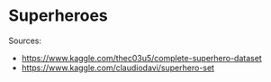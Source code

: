 # Superheroes

Sources:
- https://www.kaggle.com/thec03u5/complete-superhero-dataset
- https://www.kaggle.com/claudiodavi/superhero-set
